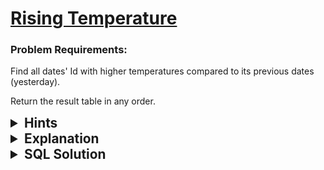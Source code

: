 # [Rising Temperature](https://leetcode.com/problems/rising-temperature/description/?envType=study-plan-v2&envId=top-sql-50)

### Problem Requirements:

Find all dates' Id with higher temperatures compared to its previous dates (yesterday).

Return the result table in any order.

<details>
<summary style="font-size:1.3rem;"> <strong>Hints</strong> </summary> 
<br>

<details>
      <summary>Hint#1</summary>
      <p>Use Self Join</p>
</details>

<details>
      <summary>Hint#2</summary>
      <p>SQL has a function called <strong>DATEDIFF("date1","date2")</strong> to find the diffrence between two dates in days </p>
</details>

<details>
      <summary>Hint#3</summary>
      <p> select the rows where the temperature of the first table is greater than the temperature of second table (using self joins) </p>
</details>

<br>

</details>

<details>
<summary style="font-size:1.3rem;"> <strong>Explanation</strong> </summary>

<br>

The problem asks to find the dates' Id with higher temperatures compared to its previous dates (yesterday). We can do this by joining the Weather table with itself and selecting only the dates form the first table where the temperature of the first table is greater than the temperature of second table. We can use the DATEDIFF("date1","date2") function to find the diffrence between two dates.

</details>

<details>
<summary style="font-size:1.3rem"><strong> SQL Solution</strong> </summary> 
<br>

```sql
SELECT Weather1.id as Id
FROM Weather Weather1,Weather Weather2
WHERE Weather1.temperature > Weather2.temperature AND DATEDIFF(Weather1.recordDate, Weather2.recordDate)=1;
```

</details>
